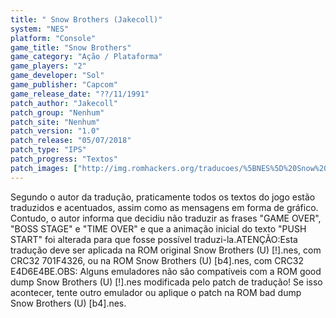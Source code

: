 ```yaml
---
title: " Snow Brothers (Jakecoll)"
system: "NES"
platform: "Console"
game_title: "Snow Brothers"
game_category: "Ação / Plataforma"
game_players: "2"
game_developer: "Sol"
game_publisher: "Capcom"
game_release_date: "??/11/1991"
patch_author: "Jakecoll"
patch_group: "Nenhum"
patch_site: "Nenhum"
patch_version: "1.0"
patch_release: "05/07/2018"
patch_type: "IPS"
patch_progress: "Textos"
patch_images: ["http://img.romhackers.org/traducoes/%5BNES%5D%20Snow%20Brothers%20-%20Jakecoll%20-%201.png","http://img.romhackers.org/traducoes/%5BNES%5D%20Snow%20Brothers%20-%20Jakecoll%20-%202.png","http://img.romhackers.org/traducoes/%5BNES%5D%20Snow%20Brothers%20-%20Jakecoll%20-%203.png"]
---
```

Segundo o autor da tradução, praticamente todos os textos do jogo estão traduzidos e acentuados, assim como as mensagens em forma de gráfico. Contudo, o autor informa que decidiu não traduzir as frases "GAME OVER", "BOSS STAGE" e "TIME OVER" e que a animação inicial do texto "PUSH START" foi alterada para que fosse possível traduzi-la.ATENÇÃO:Esta tradução deve ser aplicada na ROM original Snow Brothers (U) [!].nes, com CRC32 701F4326, ou na ROM Snow Brothers (U) [b4].nes, com CRC32 E4D6E4BE.OBS: Alguns emuladores não são compatíveis com a ROM good dump Snow Brothers (U) [!].nes modificada pelo patch de tradução! Se isso acontecer, tente outro emulador ou aplique o patch na ROM bad dump Snow Brothers (U) [b4].nes.